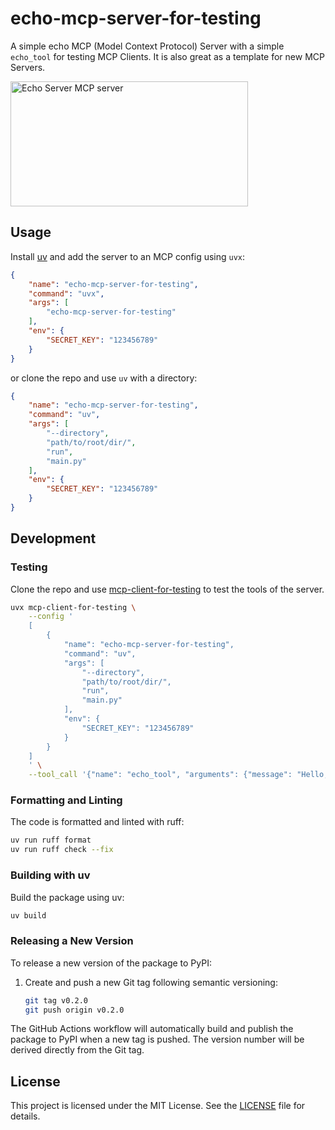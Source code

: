 # echo-mcp-server-for-testing

A simple echo MCP (Model Context Protocol) Server with a simple `echo_tool` for testing MCP Clients.
It is also great as a template for new MCP Servers.

<a href="https://glama.ai/mcp/servers/@piebro/echo-mcp-server-for-testing">
  <img width="380" height="200" src="https://glama.ai/mcp/servers/@piebro/echo-mcp-server-for-testing/badge" alt="Echo Server MCP server" />
</a>

## Usage

Install [uv](https://docs.astral.sh/uv/) and add the server to an MCP config using `uvx`:

```json
{
    "name": "echo-mcp-server-for-testing",
    "command": "uvx",
    "args": [
        "echo-mcp-server-for-testing"
    ],
    "env": {
        "SECRET_KEY": "123456789"
    }
}
```

or clone the repo and use `uv` with a directory:

```json
{
    "name": "echo-mcp-server-for-testing",
    "command": "uv",
    "args": [
        "--directory",
        "path/to/root/dir/",
        "run",
        "main.py"
    ],
    "env": {
        "SECRET_KEY": "123456789"
    }
}
```

## Development

### Testing

Clone the repo and use [mcp-client-for-testing](https://github.com/piebro/mcp-client-for-testing) to test the tools of the server.

```bash
uvx mcp-client-for-testing \
    --config '
    [
        {
            "name": "echo-mcp-server-for-testing",
            "command": "uv",
            "args": [
                "--directory", 
                "path/to/root/dir/", 
                "run", 
                "main.py"
            ],
            "env": {
                "SECRET_KEY": "123456789"
            }
        }
    ]
    ' \
    --tool_call '{"name": "echo_tool", "arguments": {"message": "Hello, world!"}}'
```

### Formatting and Linting

The code is formatted and linted with ruff:

```bash
uv run ruff format
uv run ruff check --fix
```

### Building with uv

Build the package using uv:

```bash
uv build
```

### Releasing a New Version

To release a new version of the package to PyPI:

1. Create and push a new Git tag following semantic versioning:
   ```bash
   git tag v0.2.0
   git push origin v0.2.0
   ```

The GitHub Actions workflow will automatically build and publish the package to PyPI when a new tag is pushed. The version number will be derived directly from the Git tag.

## License

This project is licensed under the MIT License. See the [LICENSE](LICENSE) file for details.